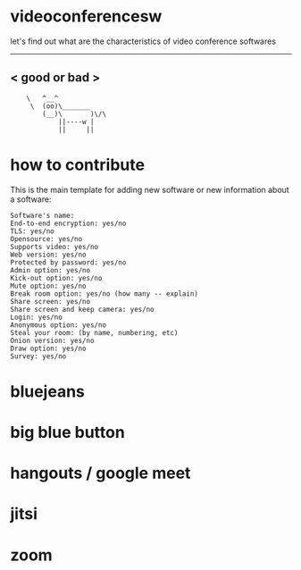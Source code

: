# videoconferencesw
let's find out what are the characteristics of video conference softwares

 _____________ 
< good or bad >
 ------------- 
        \   ^__^
         \  (oo)\_______
            (__)\       )\/\
                ||----w |
                ||     ||
                
                
# how to contribute

This is the main template for adding new software or new information about a software:

    Software's name:
    End-to-end encryption: yes/no
    TLS: yes/no
    Opensource: yes/no
    Supports video: yes/no
    Web version: yes/no
    Protected by password: yes/no
    Admin option: yes/no
    Kick-out option: yes/no
    Mute option: yes/no
    Break room option: yes/no (how many -- explain)
    Share screen: yes/no
    Share screen and keep camera: yes/no
    Login: yes/no
    Anonymous option: yes/no
    Steal your room: (by name, numbering, etc)
    Onion version: yes/no
    Draw option: yes/no
    Survey: yes/no 

# bluejeans
# big blue button
# hangouts / google meet
# jitsi
# zoom
